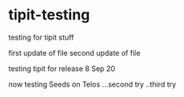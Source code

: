 # tipit-testing
 testing for tipit stuff
 
 first update of file
 second update of file
 
 testing tipit for release 8 Sep 20
 
 now testing Seeds on Telos
 ...second try
 ..third try
